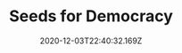 ---
templateKey: program-post
title: Seeds for Democracy
date: "2020-12-03T22:40:32.169Z"
featuredImage: "../assets/SEEDSFORDEMOCRACY.png"
description: Our flagship education program to develop competences of Malaysian youths on active citizenship, voter education and participation in political, economic and social life through experiential learning and simulations.
url: /programmes/seeds-for-democracy/
---